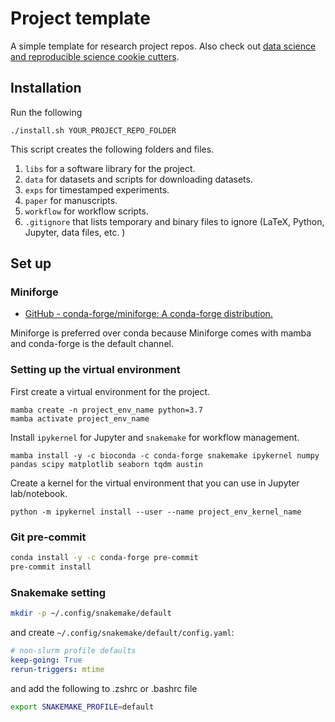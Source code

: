 # Project template

A simple template for research project repos. Also check out [data science and
reproducible science cookie
cutters](https://github.com/audreyr/cookiecutter#data-science).

## Installation

Run the following

    ./install.sh YOUR_PROJECT_REPO_FOLDER

This script creates the following folders and files. 

1. `libs` for a software library for the project.
1. `data` for datasets and scripts for downloading datasets.
1. `exps` for timestamped experiments.
1. `paper` for manuscripts.
1. `workflow` for workflow scripts.
1. `.gitignore` that lists temporary and binary files to ignore (LaTeX, Python, Jupyter, data files, etc. )

## Set up


### Miniforge

- [GitHub - conda-forge/miniforge: A conda-forge distribution.](https://github.com/conda-forge/miniforge)

Miniforge is preferred over conda because Miniforge comes with mamba and conda-forge is the default channel.


### Setting up the virtual environment 

First create a virtual environment for the project.

    mamba create -n project_env_name python=3.7
    mamba activate project_env_name

Install `ipykernel` for Jupyter and `snakemake` for workflow management. 

    mamba install -y -c bioconda -c conda-forge snakemake ipykernel numpy pandas scipy matplotlib seaborn tqdm austin

Create a kernel for the virtual environment that you can use in Jupyter lab/notebook.

    python -m ipykernel install --user --name project_env_kernel_name


### Git pre-commit

```bash
conda install -y -c conda-forge pre-commit
pre-commit install
```


### Snakemake setting 

```bash 
mkdir -p ~/.config/snakemake/default 
```
and create `~/.config/snakemake/default/config.yaml`:
```yaml
# non-slurm profile defaults
keep-going: True
rerun-triggers: mtime
```

and add the following to .zshrc or .bashrc file
```bash 
export SNAKEMAKE_PROFILE=default
```

